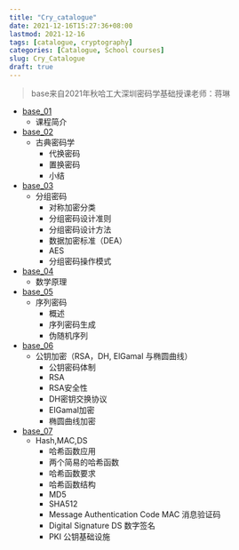 ```yaml
---
title: "Cry_catalogue"
date: 2021-12-16T15:27:36+08:00
lastmod: 2021-12-16
tags: [catalogue, cryptography]
categories: [Catalogue, School courses]
slug: Cry_Catalogue
draft: true
---
```

> base来自2021年秋哈工大深圳密码学基础授课老师：蒋琳
- [base_01](https://JF-011101.github.io/2021/cryptography-intro/)
    - 课程简介
-  [base_02](https://JF-011101.github.io/2021/classical-cryptography/) 
    - 古典密码学
        - 代换密码
        - 置换密码
        - 小结
- [base_03](https://JF-011101.github.io/2021/block-cipher/)
    - 分组密码
        - 对称加密分类
        - 分组密码设计准则
        - 分组密码设计方法
        - 数据加密标准（DEA）
        - AES
        -  分组密码操作模式
- [base_04](https://JF-011101.github.io/2021/mathematical-principles/)
    - 数学原理
- [base_05](https://JF-011101.github.io/2021/sequence-cipher/)
    -  序列密码
        -  概述
        -  序列密码生成
        - 伪随机序列
- [base_06](https://JF-011101.github.io/2021/public-key-encryption/)
    - 公钥加密（RSA，DH, ElGamal 与椭圆曲线）
        - 公钥密码体制
        - RSA
        - RSA安全性
        - DH密钥交换协议
        - EIGamal加密
        - 椭圆曲线加密 
- [base_07](https://JF-011101.github.io/2021/hashmacds/)
    - Hash,MAC,DS
        - 哈希函数应用
        - 两个简易的哈希函数
        - 哈希函数要求
        - 哈希函数结构
        - MD5
        - SHA512
        - Message Authentication Code MAC 消息验证码
        - Digital Signature DS 数字签名
        - PKI 公钥基础设施